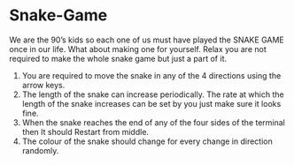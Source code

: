 # Snake-Game
We are the 90’s kids so each one of us must have played the SNAKE GAME once in
our life. What about making one for yourself. Relax you are not required to make the
whole snake game but just a part of it.
1) You are required to move the snake in any of the 4 directions using the arrow keys.
2) The length of the snake can increase periodically. The rate at which the length of the
snake increases can be set by you just make sure it looks fine.
3) When the snake reaches the end of any of the four sides of the terminal then It
should Restart from middle.
4) The colour of the snake should change for every change in direction randomly.
